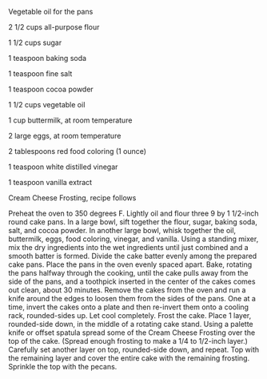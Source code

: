 Vegetable oil for the pans

2 1/2 cups all-purpose flour

1 1/2 cups sugar

1 teaspoon baking soda

1 teaspoon fine salt

1 teaspoon cocoa powder

1 1/2 cups vegetable oil

1 cup buttermilk, at room temperature

2 large eggs, at room temperature

2 tablespoons red food coloring (1 ounce)

1 teaspoon white distilled vinegar

1 teaspoon vanilla extract

Cream Cheese Frosting, recipe follows



Preheat the oven to 350 degrees F. Lightly oil and flour three 9 by 1 1/2-inch round cake pans.
In a large bowl, sift together the flour, sugar, baking soda, salt, and cocoa powder. In another large bowl, whisk together the oil, buttermilk, eggs, food coloring, vinegar, and vanilla.
Using a standing mixer, mix the dry ingredients into the wet ingredients until just combined and a smooth batter is formed.
Divide the cake batter evenly among the prepared cake pans. Place the pans in the oven evenly spaced apart. Bake, rotating the pans halfway through the cooking, until the cake pulls away from the side of the pans, and a toothpick inserted in the center of the cakes comes out clean, about 30 minutes.
Remove the cakes from the oven and run a knife around the edges to loosen them from the sides of the pans. One at a time, invert the cakes onto a plate and then re-invert them onto a cooling rack, rounded-sides up. Let cool completely.
Frost the cake. Place 1 layer, rounded-side down, in the middle of a rotating cake stand. Using a palette knife or offset spatula spread some of the Cream Cheese Frosting over the top of the cake. (Spread enough frosting to make a 1/4 to 1/2-inch layer.) Carefully set another layer on top, rounded-side down, and repeat. Top with the remaining layer and cover the entire cake with the remaining frosting. Sprinkle the top with the pecans.